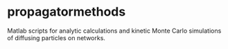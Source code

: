 # propagatormethods
Matlab scripts for analytic calculations and kinetic Monte Carlo simulations of diffusing particles on networks.
